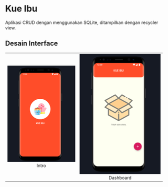 # Kue Ibu
Aplikasi CRUD dengan menggunakan SQLite, ditampilkan dengan recycler view.

## Desain Interface
| | |
|:-------------------------:|:-------------------------:|
|<img width="1604" alt="intro" src="https://github.com/alfidh02/kueibu/blob/master/screenshots/intro.png">  Intro | <img width="1604" alt="dashboard" src="https://github.com/alfidh02/kueibu/blob/master/screenshots/dashboard.png"> Dashboard |
